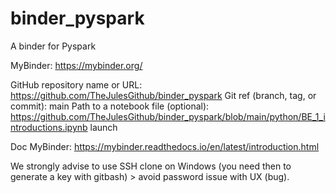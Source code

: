 # binder_pyspark
A binder for Pyspark


MyBinder: https://mybinder.org/

GitHub repository name or URL: https://github.com/TheJulesGithub/binder_pyspark
Git ref (branch, tag, or commit): main
Path to a notebook file (optional): https://github.com/TheJulesGithub/binder_pyspark/blob/main/python/BE_1_introductions.ipynb
launch

Doc MyBinder: https://mybinder.readthedocs.io/en/latest/introduction.html

We strongly advise to use SSH clone on Windows (you need then to generate a key with gitbash) > avoid password issue with UX (bug).